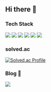 ## Hi there 👋

### Tech Stack
<p>
  <!-- Java -->
  <img src="https://img.shields.io/badge/Java-ED8B00?style=for-the-badge&logo=openjdk&logoColor=white" />
  <!-- Spring -->
  <img src="https://img.shields.io/badge/Spring-6DB33F?style=for-the-badge&logo=spring&logoColor=white" />
  <!-- MySQL -->
  <img src="https://img.shields.io/badge/MySQL-005C84?style=for-the-badge&logo=mysql&logoColor=white" />
  <!-- Redis -->
  <img src="https://img.shields.io/badge/redis-%23DD0031.svg?&style=for-the-badge&logo=redis&logoColor=white" />
  <!-- Amazon AWS -->
  <img src="https://img.shields.io/badge/Amazon_AWS-232F3E?style=for-the-badge&logo=amazon-aws&logoColor=white" />
  <!-- Docker -->
  <img src="https://img.shields.io/badge/docker-%230db7ed.svg?style=for-the-badge&logo=docker&logoColor=white" />
</p>

### solved.ac
[![Solved.ac Profile](http://mazassumnida.wtf/api/v2/generate_badge?boj=wda067)](https://solved.ac/wda067/)

### Blog 🔗
<a href="https://velog.io/@wda067">
  <img src="https://img.shields.io/badge/Velog-1EBC8F?style=for-the-badge&logo=velog&logoColor=white" />
</a>
